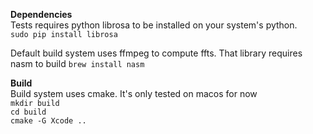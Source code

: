 **Dependencies**  
Tests requires python librosa to be installed on your system's python.   
`sudo pip install librosa`

Default build system uses ffmpeg to compute ffts. That library requires nasm to build
`brew install nasm`

**Build**  
Build system uses cmake. It's only tested on macos for now  
`mkdir build`  
`cd build`  
`cmake -G Xcode ..`
